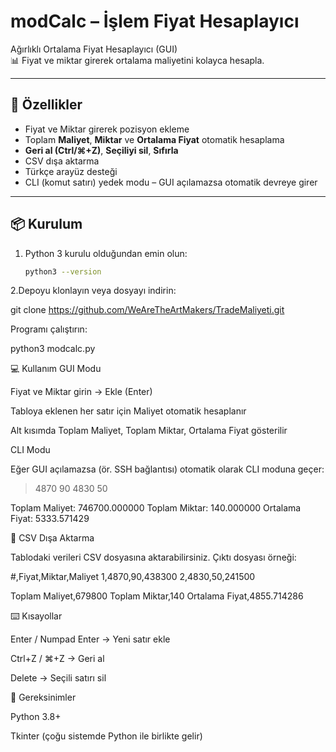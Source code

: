 # modCalc – İşlem Fiyat Hesaplayıcı

Ağırlıklı Ortalama Fiyat Hesaplayıcı (GUI)  
📊 Fiyat ve miktar girerek ortalama maliyetini kolayca hesapla.  

---

## 🚀 Özellikler
- Fiyat ve Miktar girerek pozisyon ekleme
- Toplam **Maliyet**, **Miktar** ve **Ortalama Fiyat** otomatik hesaplama
- **Geri al (Ctrl/⌘+Z)**, **Seçiliyi sil**, **Sıfırla**
- CSV dışa aktarma
- Türkçe arayüz desteği
- CLI (komut satırı) yedek modu – GUI açılamazsa otomatik devreye girer

---

## 📦 Kurulum

1. Python 3 kurulu olduğundan emin olun:
   ```bash
   python3 --version

2.Depoyu klonlayın veya dosyayı indirin:

git clone https://github.com/WeAreTheArtMakers/TradeMaliyeti.git


Programı çalıştırın:

python3 modcalc.py


💻 Kullanım
GUI Modu

Fiyat ve Miktar girin → Ekle (Enter)

Tabloya eklenen her satır için Maliyet otomatik hesaplanır

Alt kısımda Toplam Maliyet, Toplam Miktar, Ortalama Fiyat gösterilir

CLI Modu

Eğer GUI açılamazsa (ör. SSH bağlantısı) otomatik olarak CLI moduna geçer:

> 4870 90
> 4830 50

Toplam Maliyet: 746700.000000
Toplam Miktar:  140.000000
Ortalama Fiyat: 5333.571429

📁 CSV Dışa Aktarma

Tablodaki verileri CSV dosyasına aktarabilirsiniz.
Çıktı dosyası örneği:

#,Fiyat,Miktar,Maliyet
1,4870,90,438300
2,4830,50,241500

Toplam Maliyet,679800
Toplam Miktar,140
Ortalama Fiyat,4855.714286

⌨️ Kısayollar

Enter / Numpad Enter → Yeni satır ekle

Ctrl+Z / ⌘+Z → Geri al

Delete → Seçili satırı sil

📌 Gereksinimler

Python 3.8+

Tkinter (çoğu sistemde Python ile birlikte gelir)

